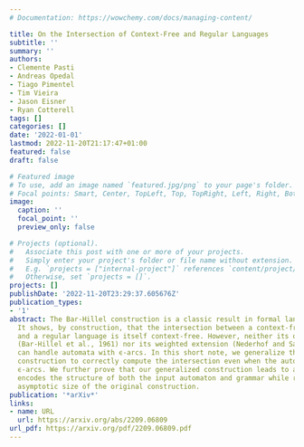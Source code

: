 ```yaml
---
# Documentation: https://wowchemy.com/docs/managing-content/

title: On the Intersection of Context-Free and Regular Languages
subtitle: ''
summary: ''
authors:
- Clemente Pasti
- Andreas Opedal
- Tiago Pimentel
- Tim Vieira
- Jason Eisner
- Ryan Cotterell
tags: []
categories: []
date: '2022-01-01'
lastmod: 2022-11-20T21:17:47+01:00
featured: false
draft: false

# Featured image
# To use, add an image named `featured.jpg/png` to your page's folder.
# Focal points: Smart, Center, TopLeft, Top, TopRight, Left, Right, BottomLeft, Bottom, BottomRight.
image:
  caption: ''
  focal_point: ''
  preview_only: false

# Projects (optional).
#   Associate this post with one or more of your projects.
#   Simply enter your project's folder or file name without extension.
#   E.g. `projects = ["internal-project"]` references `content/project/deep-learning/index.md`.
#   Otherwise, set `projects = []`.
projects: []
publishDate: '2022-11-20T23:29:37.605676Z'
publication_types:
- '1'
abstract: The Bar-Hillel construction is a classic result in formal language theory.
  It shows, by construction, that the intersection between a context-free language
  and a regular language is itself context-free. However, neither its original formulation
  (Bar-Hillel et al., 1961) nor its weighted extension (Nederhof and Satta, 2003)
  can handle automata with ϵ-arcs. In this short note, we generalize the Bar-Hillel
  construction to correctly compute the intersection even when the automaton contains
  ϵ-arcs. We further prove that our generalized construction leads to a grammar that
  encodes the structure of both the input automaton and grammar while retaining the
  asymptotic size of the original construction.
publication: '*arXiv*'
links:
- name: URL
  url: https://arxiv.org/abs/2209.06809
url_pdf: https://arxiv.org/pdf/2209.06809.pdf
---
```

